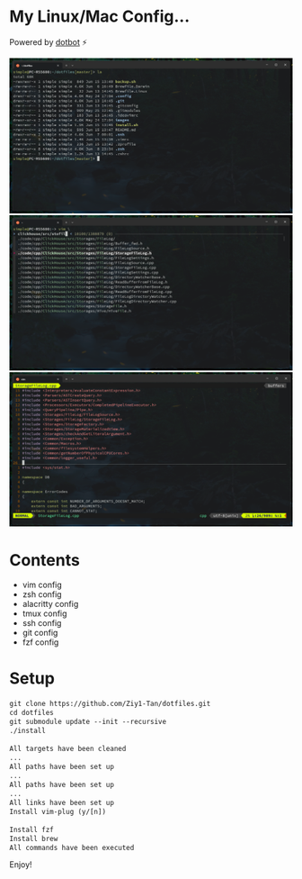 # My Linux/Mac Config... ️

Powered by [dotbot](https://github.com/anishathalye/dotbot) ⚡

![screen1](images/sc1.png)
![screen2](images/sc2.png)
![screen3](images/sc3.png)

# Contents

- vim config
- zsh config
- alacritty config
- tmux config
- ssh config
- git config
- fzf config

# Setup

```shell
git clone https://github.com/Ziy1-Tan/dotfiles.git
cd dotfiles
git submodule update --init --recursive
./install

All targets have been cleaned
...
All paths have been set up
...
All paths have been set up
...
All links have been set up
Install vim-plug (y/[n])

Install fzf
Install brew
All commands have been executed
```

Enjoy!
